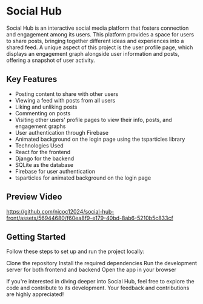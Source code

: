 # Social Hub

   Social Hub is an interactive social media platform that fosters connection and            engagement among its users. This platform provides a space for users to share
            posts, bringing together different ideas and experiences into a shared feed. A
            unique aspect of this project is the user profile page, which displays an
            engagement graph alongside user information and posts, offering a snapshot of
            user activity.
## Key Features

- Posting content to share with other users
- Viewing a feed with posts from all users
- Liking and unliking posts
- Commenting on posts
- Visiting other users' profile pages to view their info, posts, and engagement graphs
- User authentication through Firebase
- Animated background on the login page using the tsparticles library
- Technologies Used
- React for the frontend
- Django for the backend
- SQLite as the database
- Firebase for user authentication
- tsparticles for animated background on the login page

## Preview Video

https://github.com/nicoc12024/social-hub-front/assets/56944680/f60ea8f9-e179-40bd-8ab6-5210b5c833cf


## Getting Started

Follow these steps to set up and run the project locally:

Clone the repository
Install the required dependencies
Run the development server for both frontend and backend
Open the app in your browser

If you're interested in diving deeper into Social Hub, feel free to explore the code and contribute to its development. Your feedback and contributions are highly appreciated!
